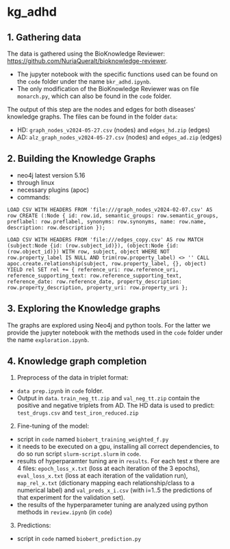 # kg_adhd

## 1. Gathering data
The data is gathered using the BioKnowledge Reviewer: https://github.com/NuriaQueralt/bioknowledge-reviewer.

- The jupyter notebook with the specific functions used can be found on the ``code`` folder under the name ``bkr_adhd.ipynb``. 
- The only modification of the BioKnowledge Reviewer was on file ``monarch.py``, which can also be found in the ``code`` folder.

The output of this step are the nodes and edges for both diseases' knowledge graphs. The files can be found in the folder ``data``:
- HD: ``graph_nodes_v2024-05-27.csv`` (nodes) and ``edges_hd.zip`` (edges)
- AD: ``alz_graph_nodes_v2024-05-27.csv`` (nodes) and ``edges_ad.zip`` (edges)

## 2. Building the Knowledge Graphs
- neo4j latest version 5.16 
- through linux
- necessary plugins (apoc)
- commands:
  
``LOAD CSV WITH HEADERS FROM 'file:///graph_nodes_v2024-02-07.csv' AS row CREATE (:Node { id: row.id, semantic_groups: row.semantic_groups, preflabel: row.preflabel, synonyms: row.synonyms, name: row.name, description: row.description }); ``

``LOAD CSV WITH HEADERS FROM 'file:///edges_copy.csv' AS row MATCH (subject:Node {id: (row.subject_id)}), (object:Node {id: (row.object_id)}) WITH row, subject, object WHERE NOT row.property_label IS NULL AND trim(row.property_label) <> '' CALL apoc.create.relationship(subject, row.property_label, {}, object) YIELD rel SET rel += { reference_uri: row.reference_uri, reference_supporting_text: row.reference_supporting_text, reference_date: row.reference_date, property_description: row.property_description, property_uri: row.property_uri }; ``

## 3. Exploring the Knowledge graphs
The graphs are explored using Neo4j and python tools. For the latter we provide the jupyter notebook with the methods used in the ``code`` folder under the name ``exploration.ipynb``.

## 4. Knowledge graph completion
1.  Preprocess of the data in triplet format:
- ``data prep.ipynb`` in ``code`` folder.
-  Output in ``data``. ``train_neg_tt.zip`` and ``val_neg_tt.zip`` contain the positive and negative triplets from AD. The HD data is used to predict: ``test_drugs.csv`` and ``test_iron_reduced.zip``
   
2. Fine-tuning of the model:
- script in ``code`` named ``biobert_training_weighted_f.py``
- it needs to be executed on a gpu, installing all correct dependencies, to do so run script ``slurm-script.slurm`` in ``code``.
- results of hyperparamter tuning are in ``results``. For each test _x_ there are 4 files: ``epoch_loss_x.txt`` (loss at each iteration of the 3 epochs), ``eval_loss_x.txt`` (loss at each iteration of the validation run), ``map_rel_x.txt`` (dictionary mapping each relationship/class to a numerical label) and ``val_preds_x_i.csv`` (with i=1..5 the predictions of that experiment for the validation set).
- the results of the hyperparameter tuning are analyzed using python methods in ``review.ipynb`` (in ``code``)

3. Predictions:
- script in ``code`` named ``biobert_prediction.py``
